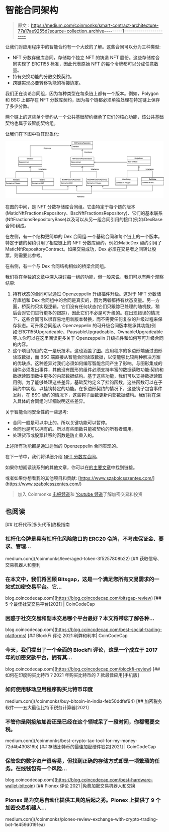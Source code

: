 # 智能合同架构

> 原文：<https://medium.com/coinmonks/smart-contract-architecture-77a17ae9255d?source=collection_archive---------1----------------------->

让我们对应用程序中的智能合约有一个大致的了解。这些合同可以分为三种类型:

*   NFT 分数存储库合同，存储每个独立 NFT 的铸造 NFT 股份。这些存储库合同实现了 ERC1155 标准，因此代表原始 NFT 的每个令牌都可以分成任意数量。
*   持有交换功能的分散交换契约。
*   跨链实现必要转移功能的桥接协定。

我们正在谈论合同组，因为每种类型在每条链上都有一个版本。例如，Polygon 和 BSC 上都存在 NFT 分数库契约，因为每个链都必须单独处理在特定链上保存了多少分数。

两个链上的这些单个契约从一个公共基础契约继承了它们的核心功能，该公共基础契约也属于该智能契约组。

让我们在下图中将其形象化:

![](img/94aac227c920c39399b21d14846124da.png)

在图的中间，是 NFT 分数存储库合同组。它由特定于每个链的版本(MaticNftFractionsRepository、BscNftFractionsRepository)、它们的基本联系(NftFractionsRepositoryBase)以及可以从另一组合同引用的接口(例如:DexBase 合同)组成。

在左侧，有一个结构更简单的 Dex 合同组:一个基础合同和每个链上的一个版本。特定于链的契约引用了相应链上的 NFT 分数库契约，例如:MaticDex 契约引用了 MaticNftRepositoryContract。如果交易成功，Dex 必须在交易者之间转让股票，则需要此参考。

在右侧，有一个与 Dex 合同结构相似的桥梁合同组。

我们将在单独的文章中深入探讨每一组的功能，但一般来说，我们可以有两个观察结果:

1.  持有状态的合同可以通过 Openzeppelin 升级插件升级。这对于 NFT 分数储存库组和 Dex 合同组中的合同是真实的，因为两者都持有状态变量。另一方面，桥契约只实现逻辑，它们没有任何状态(它们只跟踪已处理的随机数，稍后会对它们进行更多的跟踪)，因此它们不必是可升级的。在出现错误的情况下，这些合同可以很容易地用新版本替换，而不需要任何复杂的升级过程来保存状态。可升级合同组从 Openzeppelin 的可升级合同版本继承其功能(例如:ERC1155Upgradeable、PausableUpgradeable、OwnableUpgradeable 等。).你可以在这里阅读更多关于 Openzeppelin 升级插件和如何写可升级合同的内容。
2.  这个项目的目的之一是玩技术。这也涵盖了[图](https://thegraph.com/)。应用程序的多边形端通过图形读取数据，而 BSC 端直接从智能合同读取数据，以便能够比较两种解决方案的优缺点。这种差异对我们必须如何编写智能合同产生了影响。与图形集成的组件必须发出事件，其他没有图形的组件必须支持丰富的数据读取功能:契约和数据读取函数中更多的内部数据结构。基于这些功能，我们可以支持数据读取用例。为了能够处理这些差异，基础契约定义了挂钩函数，这些函数可以在子契约中实现，以挂钩特定的功能。在多边形契约的情况下，这些钩子包含事件发射，在 BSC 契约的情况下，这些钩子函数更新内部数据结构。我们将在深入具体的合同组时详细说明这些差异。

关于智能合同安全性的一些思考:

*   合同一般是可以中止的。所以关键功能可以暂停。
*   合同也是可以拥有的。所以有些函数只能被契约的所有者调用。
*   处理货币或股票转移的函数是防止重入的。

上述所有功能都是通过适当的 Openzeppelin 合同实现的。

在下一节中，我们将详细介绍 [NFT 分数库合同](/@szmizorsz/nft-fractions-repository-contracts-3ecab96f3d1)。

如果你想阅读该系列的其他文章，你可以在[的主要文章](/@szmizorsz/nft-fractions-decentralised-exchange-introduction-3e696f27c065)中找到链接。

或者如果你想看我的其他项目和贡献:
[https://www.szabolcsszentes.com/](https://www.szabolcsszentes.com/)

> 加入 Coinmonks [电报频道](https://t.me/coincodecap)和 [Youtube 频道](https://www.youtube.com/c/coinmonks/videos)了解加密交易和投资

## 也阅读

[](/coinmonks/leveraged-token-3f5257808b22) [## 杠杆代币[多头代币]终极指南

### 杠杆化令牌是具有杠杆化风险敞口的 ERC20 令牌，不考虑保证金、要求、管理…

medium.com](/coinmonks/leveraged-token-3f5257808b22) [](https://blog.coincodecap.com/bitsgap-review) [## 获取信号、交易机器人和套利

### 在本文中，我们将回顾 Bitsgap，这是一个满足您所有交易需求的一站式加密交易平台。它…

blog.coincodecap.com](https://blog.coincodecap.com/bitsgap-review) [](https://blog.coincodecap.com/best-social-trading-platforms) [## 5 个最佳社交交易平台[2021] | CoinCodeCap

### 困惑于社交交易和副本交易哪个平台最好？本文将带您了解各种…

blog.coincodecap.com](https://blog.coincodecap.com/best-social-trading-platforms) [](https://blog.coincodecap.com/blockfi-review) [## BlockFi 评论 2021:利弊和利率| CoinCodeCap

### 今天，我们提出了一个全面的 BlockFi 评论，这是一个成立于 2017 年的加密贷款平台，拥有其…

blog.coincodecap.com](https://blog.coincodecap.com/blockfi-review) [](/coinmonks/buy-bitcoin-in-india-feb50ddfef94) [## 如何在印度购买比特币？2021 年购买比特币的 7 款最佳应用[手机版]

### 如何使用移动应用程序购买比特币印度

medium.com](/coinmonks/buy-bitcoin-in-india-feb50ddfef94) [](/coinmonks/best-crypto-tax-tool-for-my-money-72d4b430816b) [## 加密税务软件——五大最佳比特币税务计算器[2021]

### 不管你是刚接触加密还是已经在这个领域呆了一段时间，你都需要交税。

medium.com](/coinmonks/best-crypto-tax-tool-for-my-money-72d4b430816b) [](https://blog.coincodecap.com/best-hardware-wallet-bitcoin) [## 存储比特币的最佳加密硬件钱包[2021] | CoinCodeCap

### 保管您的数字资产很容易，但找到正确的存储方式却是一项繁琐的任务。在线钱包有一个风险…

blog.coincodecap.com](https://blog.coincodecap.com/best-hardware-wallet-bitcoin) [](/coinmonks/pionex-review-exchange-with-crypto-trading-bot-1e459d0191ea) [## Pionex 评论 2021 |免费加密交易机器人和交换

### Pionex 是为交易自动化提供工具的后起之秀。Pionex 上提供了 9 个加密交易机器人…

medium.com](/coinmonks/pionex-review-exchange-with-crypto-trading-bot-1e459d0191ea)